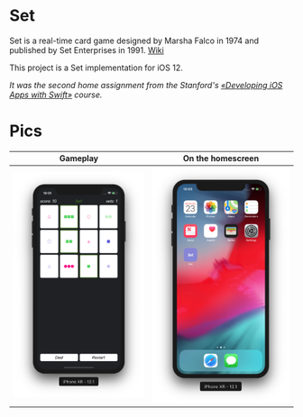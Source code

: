 # Set

Set is a real-time card game designed by Marsha Falco in 1974 and published by Set Enterprises in 1991. [Wiki](https://en.wikipedia.org/wiki/Set_(card_game))

This project is a Set implementation for iOS 12.

*It was the second home assignment from the Stanford's [«Developing iOS Apps with Swift»](https://itunes.apple.com/us/course/developing-ios-11-apps-with-swift/id1309275316) course.*

# Pics

Gameplay  |  On the homescreen
:-------------------------:|:-------------------------:
![](https://github.com/mdgolam/Set/blob/master/graphics/1.png)  |  ![](https://github.com/mdgolam/Set/blob/master/graphics/3.png)
